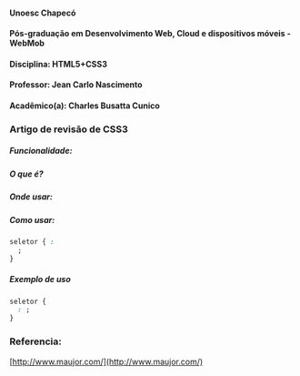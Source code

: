 #### Unoesc Chapecó
#### Pós-graduação em Desenvolvimento Web, Cloud e dispositivos móveis - WebMob
#### Disciplina: HTML5+CSS3
#### Professor: Jean Carlo Nascimento
#### Acadêmico(a): Charles Busatta Cunico
### Artigo de revisão de CSS3
##### Funcionalidade: 
##### O que é?

##### Onde usar:

##### Como usar:
```css
seletor { :
  ;
}
```
##### Exemplo de uso


```css
seletor {
  : ;
}

```
### Referencia:
[http://www.maujor.com/](http://www.maujor.com/)
